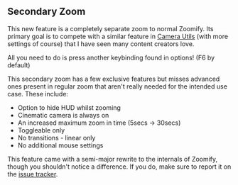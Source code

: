 ## Secondary Zoom
This new feature is a completely separate zoom to normal Zoomify.
Its primary goal is to compete with a similar feature in
[Camera Utils](https://curseforge.com/minecraft/mc-mods/camera-utils) (with more settings of course)
that I have seen many content creators love.

All you need to do is press another keybinding found in options! (F6 by default)

This secondary zoom has a few exclusive features but misses advanced ones present in
regular zoom that aren't really needed for the intended use case. These include:

- Option to hide HUD whilst zooming
- Cinematic camera is always on
- An increased maximum zoom in time (5secs -> 30secs)
- Toggleable only
- No transitions - linear only
- No additional mouse settings

This feature came with a semi-major rewrite to the internals of Zoomify,
though you shouldn't notice a difference. If you do, make sure to report it on the
[issue tracker](https://github.com/isXander/Zoomify/issues).
